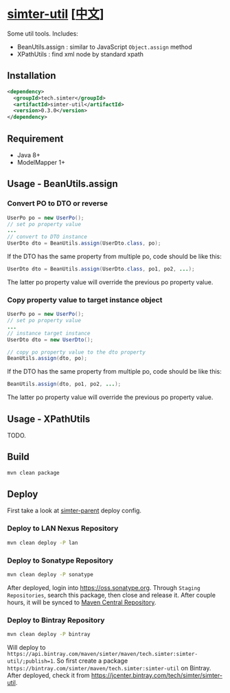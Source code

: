 # [simter-util](https://github.com/simter/simter-util) [[中文]]

Some util tools. Includes:

- BeanUtils.assign : similar to JavaScript `Object.assign` method
- XPathUtils : find xml node by standard xpath

## Installation

```xml
<dependency>
  <groupId>tech.simter</groupId>
  <artifactId>simter-util</artifactId>
  <version>0.3.0</version>
</dependency>
```

## Requirement

- Java 8+
- ModelMapper 1+

## Usage - BeanUtils.assign

### Convert PO to DTO or reverse

```java
UserPo po = new UserPo();
// set po property value
...
// convert to DTO instance
UserDto dto = BeanUtils.assign(UserDto.class, po);
```

If the DTO has the same property from multiple po, code should be like this:

```java
UserDto dto = BeanUtils.assign(UserDto.class, po1, po2, ...);
```

The latter po property value will override the previous po property value.

### Copy property value to target instance object

```java
UserPo po = new UserPo();
// set po property value
...
// instance target instance
UserDto dto = new UserDto();

// copy po property value to the dto property
BeanUtils.assign(dto, po);
```

If the DTO has the same property from multiple po, code should be like this:

```java
BeanUtils.assign(dto, po1, po2, ...);
```

The latter po property value will override the previous po property value.

## Usage - XPathUtils

TODO.

## Build

```bash
mvn clean package
```


## Deploy

First take a look at [simter-parent] deploy config.

### Deploy to LAN Nexus Repository

```bash
mvn clean deploy -P lan
```

### Deploy to Sonatype Repository

```bash
mvn clean deploy -P sonatype
```

After deployed, login into <https://oss.sonatype.org>. Through `Staging Repositories`, search this package,
then close and release it. After couple hours, it will be synced
to [Maven Central Repository](https://search.maven.org/#search%7Cga%7C1%7Ca%3A%22simter-util%22).

### Deploy to Bintray Repository

```bash
mvn clean deploy -P bintray
```

Will deploy to `https://api.bintray.com/maven/simter/maven/tech.simter:simter-util/;publish=1`.
So first create a package `https://bintray.com/simter/maven/tech.simter:simter-util` on Bintray.
After deployed, check it from <https://jcenter.bintray.com/tech/simter/simter-util>.


[simter-parent]: https://github.com/simter/simter-parent
[中文]: https://github.com/simter/simter-util/blob/master/docs/README.zh-cn.md